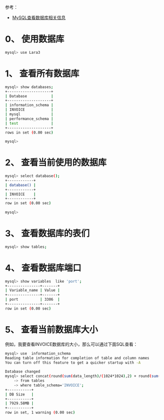 参考：  
* [MySQL查看数据库相关信息](https://www.cnblogs.com/jiangxiaobo/p/6110647.html)  

# 0、 使用数据库
```sh
mysql> use Lara3
```

# 1、 查看所有数据库
```sh
mysql> show databases;
+--------------------+
| Database           |
+--------------------+
| information_schema |
| INVOICE            |
| mysql              |
| performance_schema |
| test               |
+--------------------+
rows in set (0.00 sec)
 
mysql>
```

# 2、 查看当前使用的数据库
```sh
mysql> select database();
+------------+
| database() |
+------------+
| INVOICE    |
+------------+
row in set (0.00 sec)
 
mysql>
```

# 3、 查看数据库的表们
```sh
mysql> show tables;
```

# 4、 查看数据库端口
```sh
mysql> show variables  like 'port';
+---------------+-------+
| Variable_name | Value |
+---------------+-------+
| port          | 3306  |
+---------------+-------+
row in set (0.00 sec)
```

# 5、 查看当前数据库大小
例如，我要查看INVOICE数据库的大小，那么可以通过下面SQL查看：  
```sh
mysql> use  information_schema
Reading table information for completion of table and column names
You can turn off this feature to get a quicker startup with -A
 
Database changed
mysql> select concat(round(sum(data_length)/(1024*1024),2) + round(sum(index_length)/(1024*1024),2),'MB') as 'DB Size'
    -> from tables 
    -> where table_schema='INVOICE';
+-----------+
| DB Size   |
+-----------+
| 7929.58MB |
+-----------+
row in set, 1 warning (0.00 sec)
```
